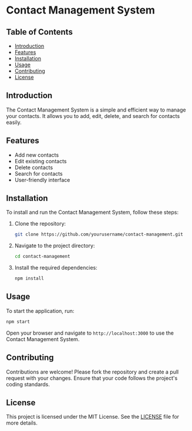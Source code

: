 # Contact Management System

## Table of Contents
- [Introduction](#introduction)
- [Features](#features)
- [Installation](#installation)
- [Usage](#usage)
- [Contributing](#contributing)
- [License](#license)

## Introduction
The Contact Management System is a simple and efficient way to manage your contacts. It allows you to add, edit, delete, and search for contacts easily.

## Features
- Add new contacts
- Edit existing contacts
- Delete contacts
- Search for contacts
- User-friendly interface

## Installation
To install and run the Contact Management System, follow these steps:

1. Clone the repository:
    ```bash
    git clone https://github.com/yourusername/contact-management.git
    ```
2. Navigate to the project directory:
    ```bash
    cd contact-management
    ```
3. Install the required dependencies:
    ```bash
    npm install
    ```

## Usage
To start the application, run:
```bash
npm start
```
Open your browser and navigate to `http://localhost:3000` to use the Contact Management System.

## Contributing
Contributions are welcome! Please fork the repository and create a pull request with your changes. Ensure that your code follows the project's coding standards.

## License
This project is licensed under the MIT License. See the [LICENSE](LICENSE) file for more details.